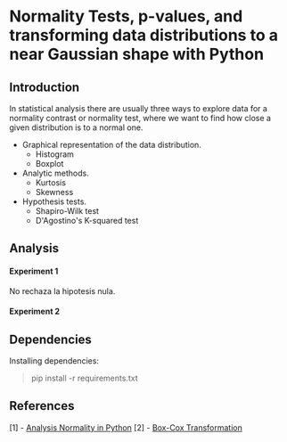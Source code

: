 
# Normality Tests, p-values, and transforming data distributions to a near Gaussian shape with Python

## Introduction
In statistical analysis there are usually three ways to explore data for a normality contrast or normality test, where we want to find how close a given distribution is to a normal one.
- Graphical representation of the data distribution.
  - Histogram
  - Boxplot
- Analytic methods.
  - Kurtosis
  - Skewness
- Hypothesis tests.
  - Shapiro-Wilk test
  - D'Agostino's K-squared test

## Analysis
#### Experiment 1
No rechaza la hipotesis nula.
#### Experiment 2


## Dependencies
Installing dependencies:
> pip install -r requirements.txt

## References
[1] - [Analysis Normality in Python](https://www.cienciadedatos.net/documentos/pystats06-analisis-normalidad-python.html)
[2] - [Box-Cox Transformation](https://www.youtube.com/watch?v=pKtkkL7tmmQ)
